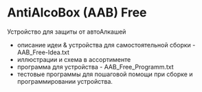 # AntiAlcoBox (AAB) Free
Устройство для защиты от автоАлкашей
- описание идеи & устройства для самостоятельной сборки - AAB_Free-Idea.txt
- иллюстрации и схема в ассортименте
- программа для устройства - AAB_Free_Programm.txt
- тестовые программы для пошаговой помощи при сборке и программировании устройства.
